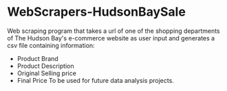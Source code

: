 # WebScrapers-HudsonBaySale 
Web scraping program that takes a url of one of the shopping departments of The Hudson Bay's e-commerce website as user input and generates a csv file containing information:
- Product Brand
- Product Description
- Original Selling price
- Final Price
To be used for future data analysis projects.
